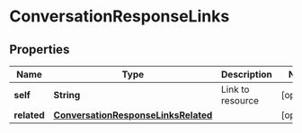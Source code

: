 

# ConversationResponseLinks


## Properties

| Name | Type | Description | Notes |
|------------ | ------------- | ------------- | -------------|
|**self** | **String** | Link to resource |  [optional] |
|**related** | [**ConversationResponseLinksRelated**](ConversationResponseLinksRelated.md) |  |  [optional] |



